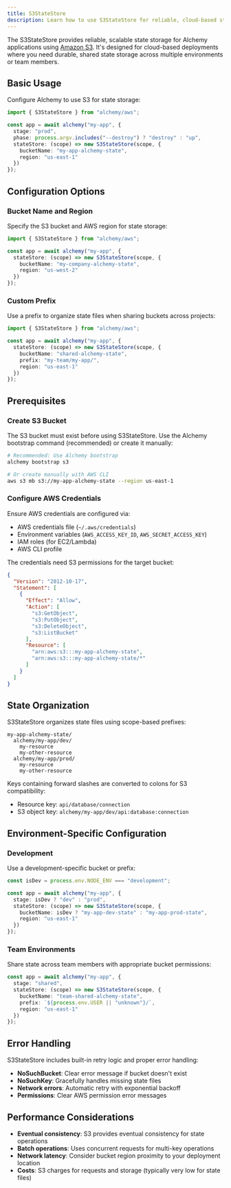 ```yaml
---
title: S3StateStore
description: Learn how to use S3StateStore for reliable, cloud-based state storage in your Alchemy applications using Amazon S3.
---
```


The S3StateStore provides reliable, scalable state storage for Alchemy applications using [Amazon S3](https://docs.aws.amazon.com/AmazonS3/latest/userguide/Welcome.html). It's designed for cloud-based deployments where you need durable, shared state storage across multiple environments or team members.

## Basic Usage

Configure Alchemy to use S3 for state storage:

```ts
import { S3StateStore } from "alchemy/aws";

const app = await alchemy("my-app", {
  stage: "prod",
  phase: process.argv.includes("--destroy") ? "destroy" : "up",
  stateStore: (scope) => new S3StateStore(scope, {
    bucketName: "my-app-alchemy-state",
    region: "us-east-1"
  })
});
```

## Configuration Options

### Bucket Name and Region

Specify the S3 bucket and AWS region for state storage:

```ts
import { S3StateStore } from "alchemy/aws";

const app = await alchemy("my-app", {
  stateStore: (scope) => new S3StateStore(scope, {
    bucketName: "my-company-alchemy-state",
    region: "us-west-2"
  })
});
```

### Custom Prefix

Use a prefix to organize state files when sharing buckets across projects:

```ts
import { S3StateStore } from "alchemy/aws";

const app = await alchemy("my-app", {
  stateStore: (scope) => new S3StateStore(scope, {
    bucketName: "shared-alchemy-state",
    prefix: "my-team/my-app/",
    region: "us-east-1"
  })
});
```

## Prerequisites

### Create S3 Bucket

The S3 bucket must exist before using S3StateStore. Use the Alchemy bootstrap command (recommended) or create it manually:

```bash
# Recommended: Use Alchemy bootstrap
alchemy bootstrap s3

# Or create manually with AWS CLI
aws s3 mb s3://my-app-alchemy-state --region us-east-1
```

### Configure AWS Credentials

Ensure AWS credentials are configured via:

- AWS credentials file (`~/.aws/credentials`)
- Environment variables (`AWS_ACCESS_KEY_ID`, `AWS_SECRET_ACCESS_KEY`)
- IAM roles (for EC2/Lambda)
- AWS CLI profile

The credentials need S3 permissions for the target bucket:

```json
{
  "Version": "2012-10-17",
  "Statement": [
    {
      "Effect": "Allow",
      "Action": [
        "s3:GetObject",
        "s3:PutObject",
        "s3:DeleteObject",
        "s3:ListBucket"
      ],
      "Resource": [
        "arn:aws:s3:::my-app-alchemy-state",
        "arn:aws:s3:::my-app-alchemy-state/*"
      ]
    }
  ]
}
```

## State Organization

S3StateStore organizes state files using scope-based prefixes:

```
my-app-alchemy-state/
  alchemy/my-app/dev/
    my-resource
    my-other-resource
  alchemy/my-app/prod/
    my-resource
    my-other-resource
```

Keys containing forward slashes are converted to colons for S3 compatibility:

- Resource key: `api/database/connection`
- S3 object key: `alchemy/my-app/dev/api:database:connection`

## Environment-Specific Configuration

### Development

Use a development-specific bucket or prefix:

```ts
const isDev = process.env.NODE_ENV === "development";

const app = await alchemy("my-app", {
  stage: isDev ? "dev" : "prod",
  stateStore: (scope) => new S3StateStore(scope, {
    bucketName: isDev ? "my-app-dev-state" : "my-app-prod-state",
    region: "us-east-1"
  })
});
```

### Team Environments

Share state across team members with appropriate bucket permissions:

```ts
const app = await alchemy("my-app", {
  stage: "shared",
  stateStore: (scope) => new S3StateStore(scope, {
    bucketName: "team-shared-alchemy-state",
    prefix: `${process.env.USER || "unknown"}/`,
    region: "us-east-1"
  })
});
```

## Error Handling

S3StateStore includes built-in retry logic and proper error handling:

- **NoSuchBucket**: Clear error message if bucket doesn't exist
- **NoSuchKey**: Gracefully handles missing state files
- **Network errors**: Automatic retry with exponential backoff
- **Permissions**: Clear AWS permission error messages

## Performance Considerations

- **Eventual consistency**: S3 provides eventual consistency for state operations
- **Batch operations**: Uses concurrent requests for multi-key operations
- **Network latency**: Consider bucket region proximity to your deployment location
- **Costs**: S3 charges for requests and storage (typically very low for state files)

